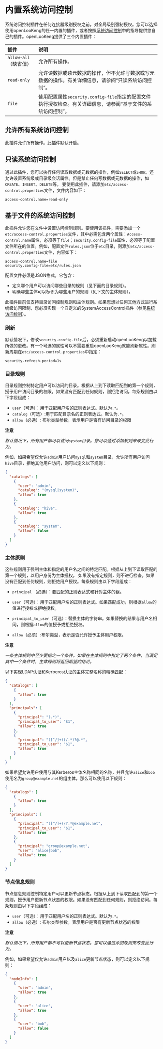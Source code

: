 
内置系统访问控制
==============================

系统访问控制插件在任何连接器级别授权之前，对全局级别强制授权。您可以选择使用openLooKeng的任一内置的插件，或者按照[系统访问控制](../develop/system-access-control.html)中的指导提供您自己的插件。openLooKeng提供了三个内置插件：

|插件                 |说明                                                  |
| :-------------------------- | :----------------------------------------------------------- |
| `allow-all`（缺省值） |允许所有操作。                                |
| `read-only`                 | 允许读数据或读元数据的操作，但不允许写数据或写元数据的操作。有关详细信息，请参阅”只读系统访问控制”。|
| `file`                     | 使用配置属性`security.config-file`指定的配置文件执行授权检查。有关详细信息，请参阅“基于文件的系统访问控制”。|

允许所有系统访问控制
-------------------------------

此插件允许所有操作。此插件默认开启。

只读系统访问控制
-------------------------------

通过此插件，您可以执行任何读取数据或元数据的操作，例如`SELECT`或`SHOW`。还允许设置系统级或目录级会话属性。但是禁止任何写数据或元数据的操作，如`CREATE`、`INSERT`、`DELETE`等。
要使用此插件，请添加`etc/access-control.properties`文件，文件内容如下：

``` properties
access-control.name=read-only
```

基于文件的系统访问控制
--------------------------------

此插件允许您在文件中设置访问控制规则。要使用该插件，需要添加一个`etc/access-control.properties`文件，其中必需包含两个属性：`Access-control.name`属性，必须等于`file`；`security.config-file`属性，必须等于配置文件所在的位置。例如，配置文件`rules.json`位于`etc`目录，则添加`etc/access-control.properties`文件，内容如下：

``` properties
access-control.name=file
security.config-file=etc/rules.json
```

配置文件必须是JSON格式，它包含：

-   定义哪个用户可以访问哪些目录的规则（见下面的目录规则）。
-   明确哪些主体可以标识为哪些用户的规则（见下文的主体规则）。

此插件目前仅支持目录访问控制规则和主体规则。如果您想以任何其他方式进行系统级访问限制，您必须实现一个自定义的SystemAccessControl插件（参见[系统访问控制](../develop/system-access-control.html)）。


### 刷新

默认情况下，修改`security.config-file`后，必须重新启动openLooKeng以加载所做的更改。有一个可选的属性可以不需要重启openLooKeng就能刷新属性。刷新周期在`etc/access-control.properties`中指定：

``` properties
security.refresh-period=1s
```

### 目录规则

目录规则控制特定用户可以访问的目录。根据从上到下读取匹配到的第一个规则，授予用户访问目录的权限。如果没有匹配到任何规则，则拒绝访问。每条规则由以下字段组成：


-   `user`（可选）：用于匹配用户名的正则表达式。默认为`.*`。
-   `catalog`（可选）:用于匹配目录名的正则表达式。默认为`.*`。
- `allow`（必选）: 布尔类型参数，表示用户是否有访问目录的权限


**注意**

*默认情况下，所有用户都可以访问`system`目录。您可以通过添加规则来改变此行为。*


例如，如果希望仅允许`admin`用户访问`mysql`和`system`目录，允许所有用户访问`hive`目录，拒绝其他用户访问，则可以定义以下规则：

``` json
{
  "catalogs": [
    {
      "user": "admin",
      "catalog": "(mysql|system)",
      "allow": true
    },
    {
      "catalog": "hive",
      "allow": true
    },
    {
      "catalog": "system",
      "allow": false
    }
  ]
}
```

### 主体原则

这些规则用于强制主体和指定的用户名之间的特定匹配。根据从上到下读取匹配的第一个规则，以用户身份为主体授权。
如果没有指定规则，则不进行检查。如果没有匹配到任何规则，则拒绝用户授权。每条规则由以下字段组成：

-   `principal` （必选）：要匹配的正则表达式和针对主体的组。
-   `user`（可选）：用于匹配用户名的正则表达式。如果匹配成功，则根据`allow`的值进行授权或拒绝授权。
-   `principal_to_user`（可选）：替换主体的字符串。如果替换的结果与用户名相同，则根据`allow`的值授予或拒绝授权。
    
-   `allow`（必须）:布尔类型，表示是否允许授予主体用户权限。


**注意**

*一条主体规则中至少要指定一个条件。如果在主体规则中指定了两个条件，当满足其中一个条件时，主体规则将返回期望的结论。*

以下实现LDAP认证和Kerberos认证的主体完整名称的精确匹配：

``` json
{
  "catalogs": [
    {
      "allow": true
    }
  ],
  "principals": [
    {
      "principal": "(.*)",
      "principal_to_user": "$1",
      "allow": true
    },
    {
      "principal": "([^/]+)(/.*)?@.*",
      "principal_to_user": "$1",
      "allow": true
    }
  ]
}
```

如果希望允许用户使用与其Kerberos主体名称相同的名称，并且允许`alice`和`bob`使用名为`group@example.net`的组主体，那么可以使用以下规则：

``` json
{
  "catalogs": [
    {
      "allow": true
    }
  ],
  "principals": [
    {
      "principal": "([^/]+)/?.*@example.net",
      "principal_to_user": "$1",
      "allow": true
    },
    {
      "principal": "group@example.net",
      "user": "alice|bob",
      "allow": true
    }
  ]
}
```
### 节点信息规则
节点信息规则控制特定用户可以更新节点状态。根据从上到下读取匹配到的第一个规则，授予用户更新节点状态的权限。如果没有匹配到任何规则，则拒绝访问。每条规则由以下字段组成：

- `user`（可选）：用于匹配用户名的正则表达式。默认为`.*`。
- `allow`（必选）: 布尔类型参数，表示用户是否有更新节点状态的权限

**注意**

*默认情况下，所有用户都不可以更新节点状态。您可以通过添加规则来改变此行为。*

例如，如果希望仅允许`admin`用户以及`alice`更新节点状态，则可以定义以下规则：

``` json
{
  "nodeInfo": [
    {
      "user": "admin",
      "allow": true
    },
    {
      "user": "alice",
      "allow": true
    },
    {
      "user": "bob",
      "allow": false
    }
  ]
}
```